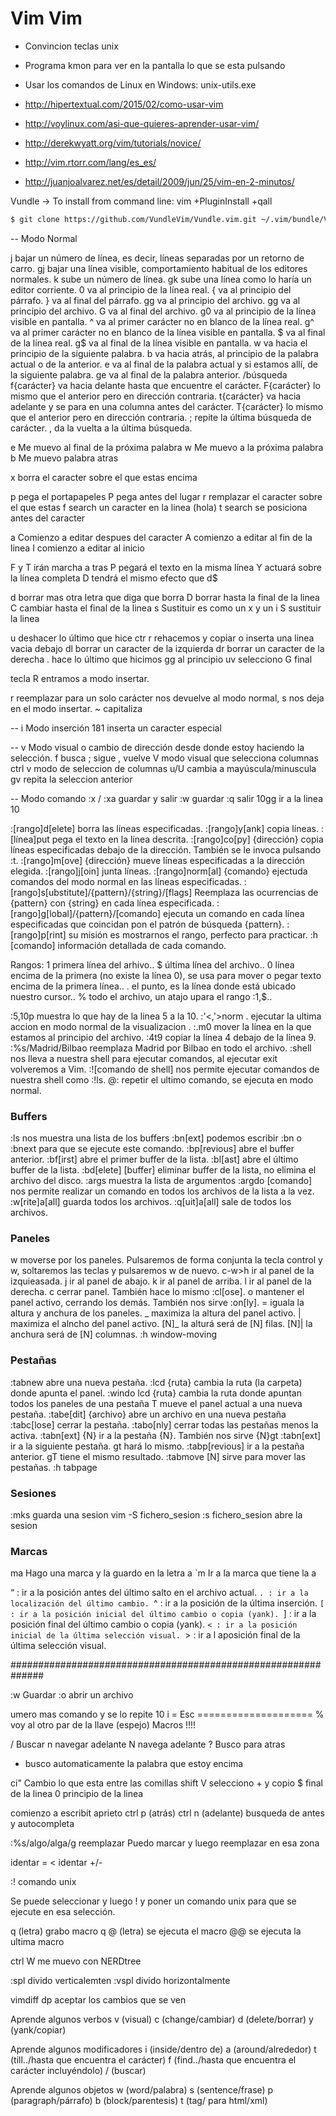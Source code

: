 # Vim Vim
+ Convincion teclas unix
+ Programa kmon para ver en la pantalla lo que se esta pulsando 
+ Usar los comandos de Linux en Windows: unix-utils.exe

+ http://hipertextual.com/2015/02/como-usar-vim
+ http://voylinux.com/asi-que-quieres-aprender-usar-vim/
+ http://derekwyatt.org/vim/tutorials/novice/ 
+ http://vim.rtorr.com/lang/es_es/
+ http://juanjoalvarez.net/es/detail/2009/jun/25/vim-en-2-minutos/

Vundle -> To install from command line: vim +PluginInstall +qall

```bash
$ git clone https://github.com/VundleVim/Vundle.vim.git ~/.vim/bundle/Vundle.vim
```

-- Modo Normal


j bajar un número de línea, es decir, líneas separadas por un retorno de carro.
gj bajar una línea visible, comportamiento habitual de los editores normales.
k sube un número de línea.
gk sube una línea como lo haría un editor corriente.
0 va al principio de la línea real.
{ va al principio del párrafo.
} va al final del párrafo.
gg va al principio del archivo.
gg va al principio del archivo.
G va al final del archivo.
g0 va al principio de la línea visible en pantalla.
^ va al primer carácter no en blanco de la línea real.
g^ va al primer carácter no en blanco de la línea visible en pantalla.
$ va al final de la línea real.
g$ va al final de la línea visible en pantalla.
w va hacia el principio de la siguiente palabra.
b va hacia atrás, al principio de la palabra actual o de la anterior.
e va al final de la palabra actual y si estamos allí, de la siguiente palabra.
ge va al final de la palabra anterior.
/búsqueda 
f{carácter} va hacia delante hasta que encuentre el carácter.
F{carácter} lo mismo que el anterior pero en dirección contraria.
t{carácter} va hacia adelante y se para en una columna antes del carácter.
T{carácter} lo mismo que el anterior pero en dirección contraria.
; repite la última búsqueda de carácter.
, da la vuelta a la última búsqueda.
																										

e Me muevo al final de la próxima palabra
w Me muevo a la próxima palabra
b Me muevo palabra atras


x borra el caracter sobre el que estas encima

p pega el portapapeles
P pega antes del lugar 
r remplazar el caracter sobre el que estas
f search un caracter en la linea (hola)
t search se posiciona antes del caracter

a Comienzo a editar despues del caracter
A comienzo a editar al fin de la linea
I comienzo a editar al inicio

F y T irán marcha a tras
P pegará el texto en la misma línea
Y actuará sobre la línea completa 
D tendrá el mismo efecto que d$

d borrar mas otra letra que diga que borra
D borrar hasta la final de la linea
C cambiar hasta el final de la linea
s Sustituir es como un x y un i
S sustituir la linea

u deshacer lo último que hice
ctr r rehacemos 
y copiar
o inserta una linea vacia debajo
dl borrar un caracter de la izquierda
dr borrar un caracter de la derecha
. hace lo último que hicimos
gg al principio uv selecciono G final


tecla R entramos a modo insertar.

r reemplazar para un solo carácter nos devuelve al modo normal, 
s nos deja en el modo insertar.
~ capitaliza 


-- i Modo inserción
<ctrl-v>181 inserta un caracter especial

-- v Modo visual
o cambio de dirección desde donde estoy haciendo la selección.
f busca ; sigue , vuelve
V modo visual que selecciona columnas
ctrl v modo de seleccion de columnas 
u/U cambia a mayúscula/minuscula
gv repita la seleccion anterior


-- Modo comando
:x / :xa guardar y salir
:w guardar
:q salir
10gg ir a la linea 10

:[rango]d[elete] borra las líneas especificadas.
:[rango]y[ank] copia líneas.
:[línea]put pega el texto en la línea descrita.
:[rango]co[py] {dirección} copia líneas especificadas debajo de la dirección. También se le invoca pulsando :t.
:[rango]m[ove] {dirección} mueve líneas especificadas a la dirección elegida.
:[rango]j[oin] junta líneas.
:[rango]norm[al] {comando} ejectuda comandos del modo normal en las líneas especificadas.
:[rango]s[ubstitute]/{pattern}/{string}/[flags] Reemplaza las ocurrencias de {pattern} con {string} en cada línea especificada.
:[rango]g[lobal]/{pattern}/[comando] ejecuta un comando en cada línea especificadas que coincidan pon el patrón de búsqueda {pattern}.
:[rango]p[rint] su misión es mostrarnos el rango, perfecto para practicar.
:h [comando] información detallada de cada comando.

Rangos:
1 primera línea del arhivo..
$ última línea del archivo..
0 línea encima de la primera (no existe la línea 0), se usa para mover o pegar texto encima de la primera línea..
. el punto, es la línea donde está ubicado nuestro cursor..
% todo el archivo, un atajo upara el rango :1,$..

:5,10p muestra lo que hay de la linea 5 a la 10.
:'<,'>norm . ejecutar la ultima accion en modo normal de la visualizacion .
:.m0 mover la línea en la que estamos al principio del archivo.
:4t9 copiar la línea 4 debajo de la línea 9.
:%s/Madrid/Bilbao reemplaza Madrid por Bilbao en todo el archivo.
:shell nos lleva a nuestra shell para ejecutar comandos, al ejecutar exit volveremos a Vim.
:![comando de shell] nos permite ejecutar comandos de nuestra shell como :!ls.
@: repetir el ultimo comando, se ejecuta en modo normal.


### Buffers

:ls nos muestra una lista de los buffers
:bn[ext] podemos escribir :bn o :bnext para que se ejecute este comando.
:bp[revious] abre el buffer anterior.
:bf[irst] abre el primer buffer de la lista.
:bl[ast] abre el último buffer de la lista.
:bd[elete] [buffer] eliminar buffer de la lista, no elimina el archivo del disco.
:args muestra la lista de argumentos
:argdo [comando] nos permite realizar un comando en todos los archivos de la lista a la vez.
:w[rite]a[all] guarda todos los archivos.
:q[uit]a[all] sale de todos los archivos.


### Paneles

<c-w>w moverse por los paneles. Pulsaremos de forma conjunta la tecla control y w, soltaremos las teclas y pulsaremos w de nuevo.
c-w>h ir al panel de la izquieasada.
<c-w>j ir al panel de abajo.
<c-w>k ir al panel de arriba.
<c-w>l ir al panel de la derecha.
<c-w>c cerrar panel. También hace lo mismo :cl[ose].
<c-w>o mantener el panel activo, cerrando los demás. También nos sirve :on[ly].
<c-w>= iguala la altura y anchura de los paneles.
<c-w>_ maximiza la altura del panel activo.
<c-w>| maximiza el alncho del panel activo.
[N]<c-w>_ la alturá será de [N] filas.
[N]<c-w>| la anchura será de [N] columnas.
:h window-moving

### Pestañas
:tabnew abre una nueva pestaña.
:lcd {ruta} cambia la ruta (la carpeta) donde apunta el panel.
:windo lcd {ruta} cambia la ruta donde apuntan todos los paneles de una pestaña
<c-w>T mueve el panel actual a una nueva pestaña.
:tabe[dit] {archivo} abre un archivo en una nueva pestaña
:tabc[lose] cerrar la pestaña. 
:tabo[nly] cerrar todas las pestañas menos la activa.
:tabn[ext] {N} ir a la pestaña {N}. También nos sirve {N}gt
:tabn[ext] ir a la siguiente pestaña. gt hará lo mismo.
:tabp[revious] ir a la pestaña anterior. gT tiene el mismo resultado.
:tabmove [N] sirve para mover las pestañas.
:h tabpage

### Sesiones
:mks guarda una sesion
vim -S fichero_sesion
:s fichero_sesion abre la sesion


### Marcas
ma Hago una marca y la guardo en la letra a
`m Ir a la marca que tiene la a

“ : ir a la posición antes del último salto en el archivo actual.
`. : ir a la localización del último cambio.
`^ : ir a la posición de la última inserción.
`[ : ir a la posición inicial del último cambio o copia (yank).
`] : ir a la posición final del último cambio o copia (yank).
`< : ir a la posición inicial de la última selección visual.
`> : ir a l aposición final de la última selección visual.
							
##############################################################


:w Guardar
:o abrir un archivo

umero mas comando y se lo repite
10 i =  Esc ==================== 
% voy al otro par de la llave (espejo)
Macros !!!!

/ Buscar n navegar adelante N navega adelante
? Busco para atras
* busco automaticamente la palabra que estoy encima

ci" Cambio lo que esta entre las comillas
shift V selecciono + y copio
$ final de la linea
0 principio de la linea

comienzo a escribit aprieto ctrl p (atrás) ctrl n (adelante) busqueda de antes y autocompleta


:%s/algo/alga/g reemplazar
Puedo marcar y luego reemplazar en esa zona

identar =
< identar +/-


:! comando unix

Se puede seleccionar y luego ! y poner un comando unix para que se ejecute en esa selección.

q (letra) grabo macro q
@ (letra) se ejecuta el macro 
@@ se ejecuta la ultima macro

ctrl W me muevo con NERDtree

:spl divido verticalemten
:vspl divido horizontalmente

vimdiff dp aceptar los cambios que se ven


Aprende algunos verbos
v (visual)
c (change/cambiar)
d (delete/borrar)
y (yank/copiar)

Aprende algunos modificadores
i (inside/dentro de)
a (around/alrededor)
t (till../hasta que encuentra el carácter)
f (find../hasta que encuentra el carácter incluyéndolo)
/ (buscar)

Aprende algunos objetos
w (word/palabra)
s (sentence/frase)
p (paragraph/párrafo) 
b (block/parentesis)
t (tag/ para html/xml)
